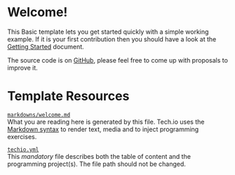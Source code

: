 # Welcome!

This Basic template lets you get started quickly with a simple working example. If it is your first contribution then you should have a look at the [Getting Started](/doc/getting-started-create-playground) document.


The source code is on [GitHub](https://github.com/fdsCG/techio-basic-template), please feel free to come up with proposals to improve it.

# Template Resources

[`markdowns/welcome.md`](https://github.com/fdsCG/techio-basic-template/blob/master/markdowns/welcome.md)  
What you are reading here is generated by this file. Tech.io uses the [Markdown syntax](/doc/reference-markdowns) to render text, media and to inject programming exercises.


[`techio.yml`](https://github.com/fdsCG/techio-basic-template/blob/master/techio.yml)  
This *mandatory* file describes both the table of content and the programming project(s). The file path should not be changed.